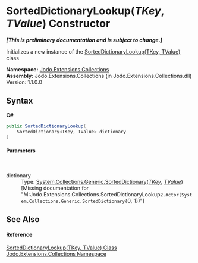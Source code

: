 # SortedDictionaryLookup(*TKey*, *TValue*) Constructor 
 _**\[This is preliminary documentation and is subject to change.\]**_

Initializes a new instance of the <a href="T_Jodo_Extensions_Collections_SortedDictionaryLookup_2">SortedDictionaryLookup(TKey, TValue)</a> class

**Namespace:**&nbsp;<a href="N_Jodo_Extensions_Collections">Jodo.Extensions.Collections</a><br />**Assembly:**&nbsp;Jodo.Extensions.Collections (in Jodo.Extensions.Collections.dll) Version: 1.1.0.0

## Syntax

**C#**<br />
``` C#
public SortedDictionaryLookup(
	SortedDictionary<TKey, TValue> dictionary
)
```


#### Parameters
&nbsp;<dl><dt>dictionary</dt><dd>Type: <a href="https://docs.microsoft.com/dotnet/api/system.collections.generic.sorteddictionary-2" target="_blank" rel="noopener noreferrer">System.Collections.Generic.SortedDictionary</a>(<a href="T_Jodo_Extensions_Collections_SortedDictionaryLookup_2">*TKey*</a>, <a href="T_Jodo_Extensions_Collections_SortedDictionaryLookup_2">*TValue*</a>)<br />\[Missing <param name="dictionary"/> documentation for "M:Jodo.Extensions.Collections.SortedDictionaryLookup`2.#ctor(System.Collections.Generic.SortedDictionary{`0,`1})"\]</dd></dl>

## See Also


#### Reference
<a href="T_Jodo_Extensions_Collections_SortedDictionaryLookup_2">SortedDictionaryLookup(TKey, TValue) Class</a><br /><a href="N_Jodo_Extensions_Collections">Jodo.Extensions.Collections Namespace</a><br />